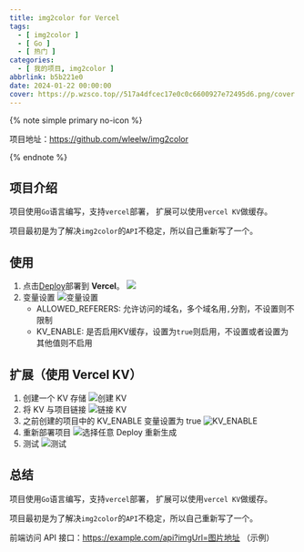 ```yaml
---
title: img2color for Vercel
tags:
  - [ img2color ]
  - [ Go ]
  - [ 热门 ]
categories:
  - [ 我的项目, img2color ]
abbrlink: b5b221e0
date: 2024-01-22 00:00:00
cover: https://p.wzsco.top//517a4dfcec17e0c0c6600927e72495d6.png/cover
---
```


{% note simple primary no-icon %}

项目地址：https://github.com/wleelw/img2color

{% endnote %}

## 项目介绍

项目使用`Go`语言编写，支持`vercel`部署， 扩展可以使用`vercel KV`做缓存。

项目最初是为了解决`img2color`的`API`不稳定，所以自己重新写了一个。

## 使用

1. 点击[Deploy](https://vercel.com/new/clone?repository-url=https://github.com/wleelw/img2color&env=ALLOWED_REFERERS,KV_ENABLE&project-name=img2color&repo-name=img2color)部署到 <strong>Vercel</strong>。
   ![](https://p.wzsco.top//f644d9f18a70dd4fcb21cc57f5eff316.png/blogimg)
2. 变量设置
   ![变量设置](https://p.wzsco.top//7e0958b8bfe75bafe1063f743f0a4fcd.png/blogimg)
   - ALLOWED_REFERERS: 允许访问的域名，多个域名用`,`分割，不设置则不限制
   - KV_ENABLE: 是否启用KV缓存，设置为`true`则启用，不设置或者设置为其他值则不启用

## 扩展（使用 Vercel KV）
1. 创建一个 KV 存储
   ![创建 KV](https://p.wzsco.top//186c2c06ad2d2c4eac77dc95f1dad08f.png/blogimg)
2. 将 KV 与项目链接
   ![链接 KV](https://p.wzsco.top//ec47839ad8f431c4814cea2842d5038b.png/blogimg)
3. 之前创建的项目中的 KV_ENABLE 变量设置为 true
   ![KV_ENABLE](https://p.wzsco.top//0895897df92105aa00f24377d0a7ee6e.png/blogimg)
4. 重新部署项目
   ![选择任意 Deploy 重新生成](https://p.wzsco.top//8ae586fcb3382ffbdf5c480824200d7e.png/blogimg)
5. 测试
   ![测试](https://p.wzsco.top//a0838ff8b3fc4a0f8c3a40478c98fed9.png/blogimg)

## 总结

项目使用`Go`语言编写，支持`vercel`部署， 扩展可以使用`vercel KV`做缓存。

项目最初是为了解决`img2color`的`API`不稳定，所以自己重新写了一个。

前端访问 API 接口：https://example.com/api?imgUrl=图片地址 （示例）